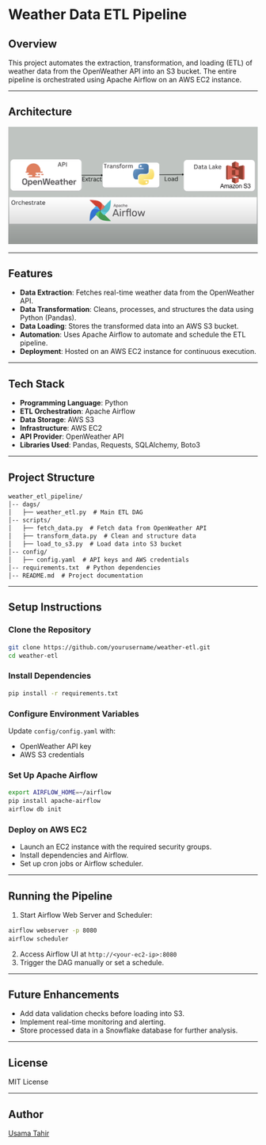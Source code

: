 # Weather Data ETL Pipeline

## Overview
This project automates the extraction, transformation, and loading (ETL) of weather data from the OpenWeather API into an S3 bucket. The entire pipeline is orchestrated using Apache Airflow on an AWS EC2 instance.

---

## Architecture

![Project Architecture](https://github.com/Usama00004/Open-Weather-API/blob/main/Images/Image_1.png)

---

## Features
- **Data Extraction**: Fetches real-time weather data from the OpenWeather API.
- **Data Transformation**: Cleans, processes, and structures the data using Python (Pandas).
- **Data Loading**: Stores the transformed data into an AWS S3 bucket.
- **Automation**: Uses Apache Airflow to automate and schedule the ETL pipeline.
- **Deployment**: Hosted on an AWS EC2 instance for continuous execution.

---

## Tech Stack
- **Programming Language**: Python
- **ETL Orchestration**: Apache Airflow
- **Data Storage**: AWS S3
- **Infrastructure**: AWS EC2
- **API Provider**: OpenWeather API
- **Libraries Used**: Pandas, Requests, SQLAlchemy, Boto3

---

## Project Structure
```
weather_etl_pipeline/
│-- dags/
│   ├── weather_etl.py  # Main ETL DAG
│-- scripts/
│   ├── fetch_data.py  # Fetch data from OpenWeather API
│   ├── transform_data.py  # Clean and structure data
│   ├── load_to_s3.py  # Load data into S3 bucket
│-- config/
│   ├── config.yaml  # API keys and AWS credentials
│-- requirements.txt  # Python dependencies
│-- README.md  # Project documentation
```

---

## Setup Instructions

### Clone the Repository
```bash
git clone https://github.com/yourusername/weather-etl.git
cd weather-etl
```

### Install Dependencies
```bash
pip install -r requirements.txt
```

### Configure Environment Variables
Update `config/config.yaml` with:
- OpenWeather API key
- AWS S3 credentials

### Set Up Apache Airflow
```bash
export AIRFLOW_HOME=~/airflow
pip install apache-airflow
airflow db init
```

### Deploy on AWS EC2
- Launch an EC2 instance with the required security groups.
- Install dependencies and Airflow.
- Set up cron jobs or Airflow scheduler.

---

## Running the Pipeline
1. Start Airflow Web Server and Scheduler:
```bash
airflow webserver -p 8080
airflow scheduler
```
2. Access Airflow UI at `http://<your-ec2-ip>:8080`
3. Trigger the DAG manually or set a schedule.

---

## Future Enhancements
- Add data validation checks before loading into S3.
- Implement real-time monitoring and alerting.
- Store processed data in a Snowflake database for further analysis.

---

## License
MIT License

---

## Author
[Usama Tahir](https://github.com/usama00004)
